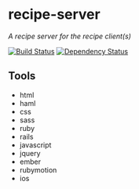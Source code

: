 # recipe-server

*A recipe server for the recipe client(s)*

[![Build Status](https://travis-ci.org/wrburgess/recipe-server.png?branch=master)](https://travis-ci.org/wrburgess/recipe-server)
[![Dependency Status](https://gemnasium.com/wrburgess/recipe-server.png)](https://gemnasium.com/wrburgess/recipe-server)

## Tools

* html
* haml
* css
* sass
* ruby
* rails
* javascript
* jquery
* ember
* rubymotion
* ios
